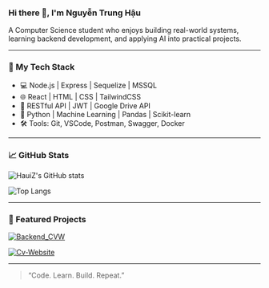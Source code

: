 ### Hi there 👋, I'm Nguyễn Trung Hậu

A Computer Science student who enjoys building real-world systems, learning backend development, and applying AI into practical projects.

---

### 🔧 My Tech Stack
- 💻 Node.js | Express | Sequelize | MSSQL
- 🌐 React | HTML | CSS | TailwindCSS
- 📂 RESTful API | JWT | Google Drive API
- 🤖 Python | Machine Learning | Pandas | Scikit-learn
- 🛠️ Tools: Git, VSCode, Postman, Swagger, Docker

---

### 📈 GitHub Stats

![HauiZ's GitHub stats](https://github-readme-stats.vercel.app/api?username=HauiZ&theme=transparent&show_icons=true&count_private=true)

![Top Langs](https://github-readme-stats.vercel.app/api/top-langs/?username=HauiZ&layout=compact&theme=dark)

---

### 🚀 Featured Projects

[![Backend_CVW](https://github-readme-stats.vercel.app/api/pin/?username=HauiZ&repo=Backend_CVW&show_icons=true&theme=radical)](https://github.com/HauiZ/Backend_CVW)

[![Cv-Website](https://github-readme-stats.vercel.app/api/pin/?username=HauiZ&repo=Cv-Website&show_icons=true&theme=monokai)](https://github.com/HauiZ/Cv-Website)

---

> “Code. Learn. Build. Repeat.”

